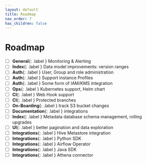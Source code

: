 ```yaml
---
layout: default
title: Roadmap
nav_order: 7
has_children: false
---
```


# Roadmap

- [ ] **General**{: .label } Monitoring & Alerting
- [ ] **Index**{: .label } Data model improvements: version ranges
- [ ] **Auth**{: .label } User, Group and role administration
- [ ] **Auth**{: .label } Support instance Profiles
- [ ] **Auth**{: .label } Some form of IAM/KMS integration
- [ ] **Ops**{: .label } Kubernetes support, Helm chart
- [ ] **CI**{: .label } Web Hook support
- [ ] **CI**{: .label } Protected branches
- [ ] **On-Boarding**{: .label } track S3 bucket changes
- [ ] **Documentation**{: .label } integrations
- [ ] **Index**{: .label } Metadata database schema management, rolling upgrades
- [ ] **UI**{: .label } better pagination and data exploration
- [ ] **Integrations**{: .label } Hive Metastore integration
- [ ] **Integrations**{: .label } Python SDK
- [ ] **Integrations**{: .label } Airflow Operator
- [ ] **Integrations**{: .label } Java SDK
- [ ] **Integrations**{: .label } Athena connector
